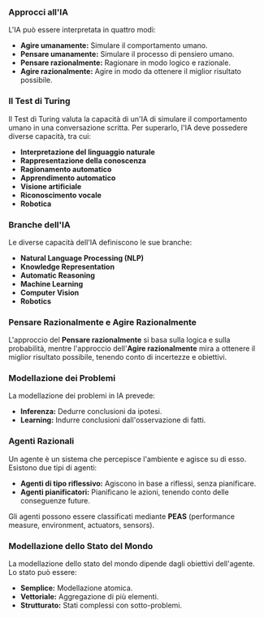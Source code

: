 ### Approcci all'IA

L'IA può essere interpretata in quattro modi:
* **Agire umanamente:** Simulare il comportamento umano.
* **Pensare umanamente:** Simulare il processo di pensiero umano.
* **Pensare razionalmente:** Ragionare in modo logico e razionale.
* **Agire razionalmente:** Agire in modo da ottenere il miglior risultato possibile.

### Il Test di Turing

Il Test di Turing valuta la capacità di un'IA di simulare il comportamento umano in una conversazione scritta. Per superarlo, l'IA deve possedere diverse capacità, tra cui:
* **Interpretazione del linguaggio naturale**
* **Rappresentazione della conoscenza**
* **Ragionamento automatico**
* **Apprendimento automatico**
* **Visione artificiale**
* **Riconoscimento vocale**
* **Robotica**

### Branche dell'IA

Le diverse capacità dell'IA definiscono le sue branche:
* **Natural Language Processing (NLP)**
* **Knowledge Representation**
* **Automatic Reasoning**
* **Machine Learning**
* **Computer Vision**
* **Robotics**

### Pensare Razionalmente e Agire Razionalmente

L'approccio del **Pensare razionalmente** si basa sulla logica e sulla probabilità, mentre l'approccio dell'**Agire razionalmente** mira a ottenere il miglior risultato possibile, tenendo conto di incertezze e obiettivi.

### Modellazione dei Problemi

La modellazione dei problemi in IA prevede:
* **Inferenza:** Dedurre conclusioni da ipotesi.
* **Learning:** Indurre conclusioni dall'osservazione di fatti.

### Agenti Razionali

Un agente è un sistema che percepisce l'ambiente e agisce su di esso. Esistono due tipi di agenti:
* **Agenti di tipo riflessivo:** Agiscono in base a riflessi, senza pianificare.
* **Agenti pianificatori:** Pianificano le azioni, tenendo conto delle conseguenze future.

Gli agenti possono essere classificati mediante **PEAS** (performance measure, environment, actuators, sensors).

### Modellazione dello Stato del Mondo

La modellazione dello stato del mondo dipende dagli obiettivi dell'agente. Lo stato può essere:
* **Semplice:** Modellazione atomica.
* **Vettoriale:** Aggregazione di più elementi.
* **Strutturato:** Stati complessi con sotto-problemi.

